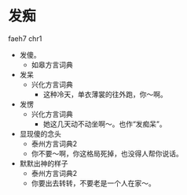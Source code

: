 # 发痴
faeh7 chr1
+ 发傻。
  * 如皋方言词典
+ 发呆
  * 兴化方言词典
    - 这种冷天，单衣薄裳的往外跑，你～啊。
+ 发愣
  * 兴化方言词典
    - 她这几天动不动坐啊～。也作“发痴呆”。
+ 显现傻的念头
  * 泰州方言词典2
  - 你不要～啊，你这格局死掉，也没得人帮你说话。
+ 默默出神的样子
  * 泰州方言词典2
  - 你要出去转转，不要老是一个人在家～。
